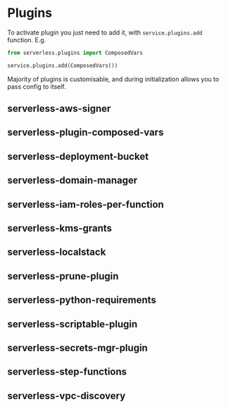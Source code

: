 # Plugins
To activate plugin you just need to add it, with `service.plugins.add` function.
E.g.
```python
from serverless.plugins import ComposedVars

service.plugins.add(ComposedVars())
```

Majority of plugins is customisable, and during initialization allows you to pass config to itself.

## serverless-aws-signer
## serverless-plugin-composed-vars
## serverless-deployment-bucket
## serverless-domain-manager
## serverless-iam-roles-per-function
## serverless-kms-grants
## serverless-localstack
## serverless-prune-plugin
## serverless-python-requirements
## serverless-scriptable-plugin
## serverless-secrets-mgr-plugin
## serverless-step-functions
## serverless-vpc-discovery
